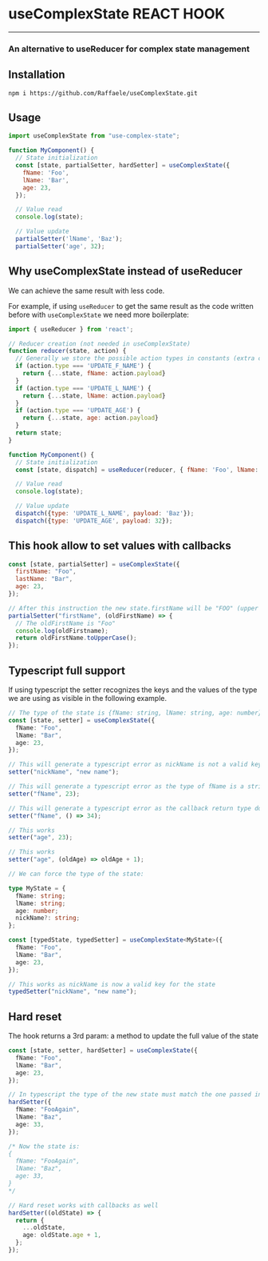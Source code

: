 # useComplexState REACT HOOK

---

### An alternative to useReducer for complex state management

## Installation

`npm i https://github.com/Raffaele/useComplexState.git`

## Usage

```js
import useComplexState from "use-complex-state";

function MyComponent() {
  // State initialization
  const [state, partialSetter, hardSetter] = useComplexState({
    fName: 'Foo',
    lName: 'Bar',
    age: 23,
  });

  // Value read
  console.log(state);

  // Value update
  partialSetter('lName', 'Baz');
  partialSetter('age', 32);
```

## Why useComplexState instead of useReducer

We can achieve the same result with less code.

For example, if using `useReducer` to get the same result as the code written before with `useComplexState` we need more boilerplate:

```js
import { useReducer } from 'react';

// Reducer creation (not needed in useComplexState)
function reducer(state, action) {
  // Generally we store the possible action types in constants (extra code)
  if (action.type === 'UPDATE_F_NAME') {
    return {...state, fName: action.payload}
  }
  if (action.type === 'UPDATE_L_NAME') {
    return {...state, lName: action.payload}
  }
  if (action.type === 'UPDATE_AGE') {
    return {...state, age: action.payload}
  }
  return state;
}

function MyComponent() {
  // State initialization
  const [state, dispatch] = useReducer(reducer, { fName: 'Foo', lName: 'Bar', age: 23 });

  // Value read
  console.log(state);

  // Value update
  dispatch({type: 'UPDATE_L_NAME', payload: 'Baz'});
  dispatch({type: 'UPDATE_AGE', payload: 32});
```

## This hook allow to set values with callbacks

```js
const [state, partialSetter] = useComplexState({
  firstName: "Foo",
  lastName: "Bar",
  age: 23,
});

// After this instruction the new state.firstName will be "FOO" (upper case)
partialSetter("firstName", (oldFirstName) => {
  // The oldFirstName is "Foo"
  console.log(oldFirstname);
  return oldFirstName.toUpperCase();
});
```

## Typescript full support

If using typescript the setter recognizes the keys and the values of the type we are using as visible in the following example.

```ts
// The type of the state is {fName: string, lName: string, age: number}
const [state, setter] = useComplexState({
  fName: "Foo",
  lName: "Bar",
  age: 23,
});

// This will generate a typescript error as nickName is not a valid key of the state
setter("nickName", "new name");

// This will generate a typescript error as the type of fName is a string, not a number
setter("fName", 23);

// This will generate a typescript error as the callback return type does not match with the type of "fName"
setter("fName", () => 34);

// This works
setter("age", 23);

// This works
setter("age", (oldAge) => oldAge + 1);

// We can force the type of the state:

type MyState = {
  fName: string;
  lName: string;
  age: number;
  nickName?: string;
};

const [typedState, typedSetter] = useComplexState<MyState>({
  fName: "Foo",
  lName: "Bar",
  age: 23,
});

// This works as nickName is now a valid key for the state
typedSetter("nickName", "new name");
```

## Hard reset

The hook returns a 3rd param: a method to update the full value of the state

```ts
const [state, setter, hardSetter] = useComplexState({
  fName: "Foo",
  lName: "Bar",
  age: 23,
});

// In typescript the type of the new state must match the one passed in the state initialization
hardSetter({
  fName: "FooAgain",
  lName: "Baz",
  age: 33,
});

/* Now the state is:
{
  fName: "FooAgain",
  lName: "Baz",
  age: 33,
}
*/

// Hard reset works with callbacks as well
hardSetter((oldState) => {
  return {
    ...oldState,
    age: oldState.age + 1,
  };
});
```
